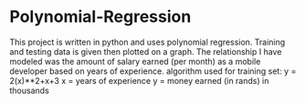 # Polynomial-Regression

This project is written in python and uses polynomial regression. Training and testing data is given then plotted on a graph.
The relationship I have modeled was the amount of salary earned (per month)
as a mobile developer based on years of experience.
algorithm used for training set: y = 2(x)**2+x+3
x = years of experience
y = money earned (in rands) in thousands
